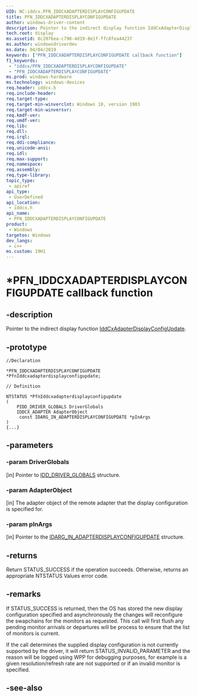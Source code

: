 ```yaml
---
UID: NC:iddcx.PFN_IDDCXADAPTERDISPLAYCONFIGUPDATE
title: PFN_IDDCXADAPTERDISPLAYCONFIGUPDATE
author: windows-driver-content
description: Pointer to the indirect display function IddCxAdapterDisplayConfigUpdate.
tech.root: display
ms.assetid: 8c2076ea-c798-4d19-8e1f-ffc8fea44237
ms.author: windowsdriverdev
ms.date: 04/04/2019
keywords: ["PFN_IDDCXADAPTERDISPLAYCONFIGUPDATE callback function"]
f1_keywords:
 - "iddcx/PFN_IDDCXADAPTERDISPLAYCONFIGUPDATE"
 - "PFN_IDDCXADAPTERDISPLAYCONFIGUPDATE"
ms.prod: windows-hardware
ms.technology: windows-devices
req.header: iddcx.h
req.include-header:
req.target-type:
req.target-min-winverclnt: Windows 10, version 1903
req.target-min-winversvr:
req.kmdf-ver:
req.umdf-ver:
req.lib:
req.dll:
req.irql: 
req.ddi-compliance:
req.unicode-ansi:
req.idl:
req.max-support:
req.namespace:
req.assembly:
req.type-library: 
topic_type: 
 - apiref
api_type: 
 - UserDefined
api_location: 
 - iddcx.h
api_name: 
 - PFN_IDDCXADAPTERDISPLAYCONFIGUPDATE
product: 
 - Windows
targetos: Windows
dev_langs:
 - c++
ms.custom: 19H1
---
```


# *PFN_IDDCXADAPTERDISPLAYCONFIGUPDATE callback function

## -description

Pointer to the indirect display function [IddCxAdapterDisplayConfigUpdate](nf-iddcx-iddcxadapterdisplayconfigupdate.md).

## -prototype

```
//Declaration

*PFN_IDDCXADAPTERDISPLAYCONFIGUPDATE *PfnIddcxadapterdisplayconfigupdate; 

// Definition

NTSTATUS *PfnIddcxadapterdisplayconfigupdate 
(
	PIDD_DRIVER_GLOBALS DriverGlobals
	IDDCX_ADAPTER AdapterObject
	 const IDARG_IN_ADAPTERDISPLAYCONFIGUPDATE *pInArgs
)
{...}

```

## -parameters

### -param DriverGlobals

[in] Pointer to [IDD_DRIVER_GLOBALS](ns-iddcx-idd_driver_globals.md) structure.

### -param AdapterObject

[in] The adapter object of the remote adapter that the display configuration is specified for.

### -param pInArgs

[in] Pointer to the [IDARG_IN_ADAPTERDISPLAYCONFIGUPDATE](ns-iddcx-idarg_in_adapterdisplayconfigupdate.md) structure.

## -returns

Return STATUS_SUCCESS if the operation succeeds. Otherwise, returns an appropriate NTSTATUS Values error code. 

## -remarks

If STATUS_SUCCESS is returned, then the OS has stored the new display configuration specified and asynchronously the changes will reconfigure the swapchains for the monitors as requested. This call will first flush any pending monitor arrivals or departures will be process to ensure that the list of monitors is current.

If the call determines the supplied display configuration is not currently supported by the driver, it will return STATUS_INVALID_PARAMETER and the reason will be logged using WPP for debugging purposes, for example is a given resolution/refresh rate are not supported or if an invalid monitor is specified.

## -see-also
